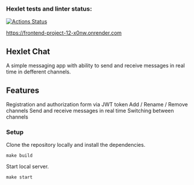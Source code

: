 ### Hexlet tests and linter status:
[![Actions Status](https://github.com/eldaromv/frontend-project-12/actions/workflows/hexlet-check.yml/badge.svg)](https://github.com/eldaromv/frontend-project-12/actions)

https://frontend-project-12-x0nw.onrender.com

## Hexlet Chat

A simple messaging app with ability to send and receive messages in real time in defferent channels.

## Features

Registration and authorization form via JWT token
Add / Rename / Remove channels
Send and receive messages in real time
Switching between channels

### Setup

Clone the repository locally and install the dependencies.
```
make build
```
Start local server.
```
make start
```